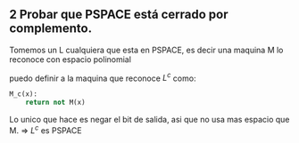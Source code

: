 ## 2 Probar que PSPACE está cerrado por complemento.

Tomemos un L cualquiera que esta en PSPACE, es decir una maquina M lo reconoce
con espacio polinomial

puedo definir a la maquina que reconoce $L^c$ como:


```py
M_c(x):
    return not M(x)
```

Lo unico que hace es negar el bit de salida, asi que no usa mas espacio que M. $\Rightarrow$ $L^c$ es PSPACE 